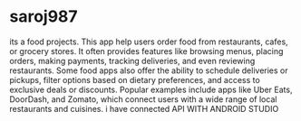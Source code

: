 # saroj987
its a food projects. This app help users order food from restaurants, cafes, or grocery stores. It often provides features like browsing menus, placing orders, making payments, tracking deliveries, and even reviewing restaurants. Some food apps also offer the ability to schedule deliveries or pickups, filter options based on dietary preferences, and access to exclusive deals or discounts. Popular examples include apps like Uber Eats, DoorDash, and Zomato, which connect users with a wide range of local restaurants and cuisines.
i have connected API WITH ANDROID STUDIO
